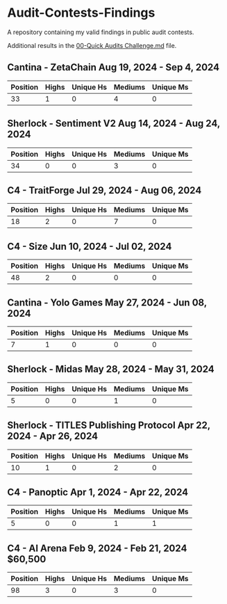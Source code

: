 # Audit-Contests-Findings
A repository containing my valid findings in public audit contests.

Additional results in the [00-Quick Audits Challenge.md](https://github.com/Kalogerone/Audit-Contests-Findings/blob/main/00-Quick%20Audits%20Challenge.md) file.

## Cantina - ZetaChain Aug 19, 2024 - Sep 4, 2024

| Position | Highs | Unique Hs | Mediums | Unique Ms |
|---|---|---|---|---|
| 33 | 1 | 0 | 4 | 0 |

## Sherlock - Sentiment V2 Aug 14, 2024 - Aug 24, 2024

| Position | Highs | Unique Hs | Mediums | Unique Ms |
|---|---|---|---|---|
| 34 | 0 | 0 | 3 | 0 |

## C4 - TraitForge Jul 29, 2024 - Aug 06, 2024

| Position | Highs | Unique Hs | Mediums | Unique Ms |
|---|---|---|---|---|
| 18 | 2 | 0 | 7 | 0 |

## C4 - Size Jun 10, 2024 - Jul 02, 2024

| Position | Highs | Unique Hs | Mediums | Unique Ms |
|---|---|---|---|---|
| 48 | 2 | 0 | 0 | 0 |

## Cantina - Yolo Games May 27, 2024 - Jun 08, 2024

| Position | Highs | Unique Hs | Mediums | Unique Ms |
|---|---|---|---|---|
| 7 | 1 | 0 | 0 | 0 |

## Sherlock - Midas May 28, 2024 - May 31, 2024

| Position | Highs | Unique Hs | Mediums | Unique Ms |
|---|---|---|---|---|
| 5 | 0 | 0 | 1 | 0 |

## Sherlock - TITLES Publishing Protocol Apr 22, 2024 - Apr 26, 2024

| Position | Highs | Unique Hs | Mediums | Unique Ms |
|---|---|---|---|---|
| 10 | 1 | 0 | 2 | 0 |

## C4 - Panoptic Apr 1, 2024 - Apr 22, 2024 

| Position | Highs | Unique Hs | Mediums | Unique Ms |
|---|---|---|---|---|
| 5 | 0 | 0 | 1 | 1 |

## C4 - AI Arena Feb 9, 2024 - Feb 21, 2024 $60,500

| Position | Highs | Unique Hs | Mediums | Unique Ms |
|---|---|---|---|---|
| 98 | 3 | 0 | 3 | 0 |
